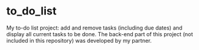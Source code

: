 # to_do_list
My to-do list project: add and remove tasks (including due dates) and display all current tasks to be done.
The back-end part of this project (not included in this repository) was developed by my partner.
